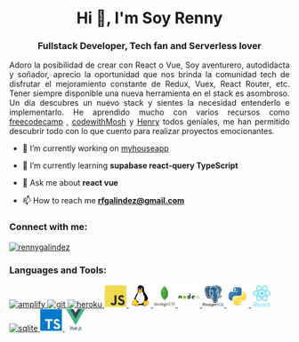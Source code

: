 <h1 align="center">Hi 👋, I'm Soy Renny</h1>
<h3 align="center">Fullstack Developer, Tech fan and Serverless lover</h3>


<div align="justify">
  
Adoro la posibilidad de crear con React o Vue, Soy aventurero, autodidacta y soñador, aprecio la oportunidad que nos brinda la comunidad tech de disfrutar el mejoramiento constante de Redux, Vuex, React Router, etc. Tener siempre disponible una nueva herramienta en el stack es asombroso. Un día descubres un nuevo stack y sientes la necesidad entenderlo e implementarlo.
He aprendido mucho con varios recursos como [freecodecamp](https://www.freecodecamp.org/) , [codewithMosh](https://codewithmosh.com/) y [Henry](https://www.soyhenry.com/) todos geniales, me han permitido descubrir todo con lo que cuento para realizar proyectos emocionantes.
</div>

- 🔭 I’m currently working on [myhouseapp](https://my-house-app-one.vercel.app)

- 🌱 I’m currently learning **supabase react-query TypeScript**

- 💬 Ask me about **react vue**

- 📫 How to reach me **rfgalindez@gmail.com**

<h3 align="left">Connect with me:</h3>
<p align="left">
<a href="https://linkedin.com/in/rennygalindez" target="blank"><img align="center" src="https://raw.githubusercontent.com/rahuldkjain/github-profile-readme-generator/master/src/images/icons/Social/linked-in-alt.svg" alt="rennygalindez" height="30" width="40" /></a>
</p>

<h3 align="left">Languages and Tools:</h3>
<p align="left"> <a href="https://aws.amazon.com/amplify/" target="_blank"> <img src="https://docs.amplify.aws/assets/logo-dark.svg" alt="amplify" width="40" height="40"/> </a> <a href="https://git-scm.com/" target="_blank"> <img src="https://www.vectorlogo.zone/logos/git-scm/git-scm-icon.svg" alt="git" width="40" height="40"/> </a> <a href="https://heroku.com" target="_blank"> <img src="https://www.vectorlogo.zone/logos/heroku/heroku-icon.svg" alt="heroku" width="40" height="40"/> </a> <a href="https://developer.mozilla.org/en-US/docs/Web/JavaScript" target="_blank"> <img src="https://raw.githubusercontent.com/devicons/devicon/master/icons/javascript/javascript-original.svg" alt="javascript" width="40" height="40"/> </a> <a href="https://www.linux.org/" target="_blank"> <img src="https://raw.githubusercontent.com/devicons/devicon/master/icons/linux/linux-original.svg" alt="linux" width="40" height="40"/> </a> <a href="https://www.mongodb.com/" target="_blank"> <img src="https://raw.githubusercontent.com/devicons/devicon/master/icons/mongodb/mongodb-original-wordmark.svg" alt="mongodb" width="40" height="40"/> </a> <a href="https://nodejs.org" target="_blank"> <img src="https://raw.githubusercontent.com/devicons/devicon/master/icons/nodejs/nodejs-original-wordmark.svg" alt="nodejs" width="40" height="40"/> </a> <a href="https://www.postgresql.org" target="_blank"> <img src="https://raw.githubusercontent.com/devicons/devicon/master/icons/postgresql/postgresql-original-wordmark.svg" alt="postgresql" width="40" height="40"/> </a> <a href="https://www.python.org" target="_blank"> <img src="https://raw.githubusercontent.com/devicons/devicon/master/icons/python/python-original.svg" alt="python" width="40" height="40"/> </a> <a href="https://reactjs.org/" target="_blank"> <img src="https://raw.githubusercontent.com/devicons/devicon/master/icons/react/react-original-wordmark.svg" alt="react" width="40" height="40"/> </a> <a href="https://www.sqlite.org/" target="_blank"> <img src="https://www.vectorlogo.zone/logos/sqlite/sqlite-icon.svg" alt="sqlite" width="40" height="40"/> </a> <a href="https://www.typescriptlang.org/" target="_blank"> <img src="https://raw.githubusercontent.com/devicons/devicon/master/icons/typescript/typescript-original.svg" alt="typescript" width="40" height="40"/> </a> <a href="https://vuejs.org/" target="_blank"> <img src="https://raw.githubusercontent.com/devicons/devicon/master/icons/vuejs/vuejs-original-wordmark.svg" alt="vuejs" width="40" height="40"/> </a> </p>





